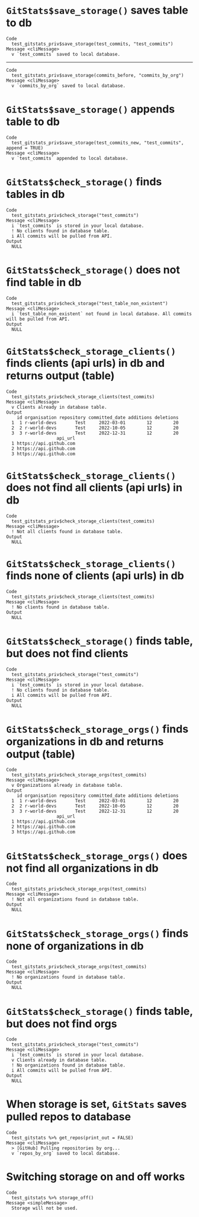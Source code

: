 # `GitStats$save_storage()` saves table to db

    Code
      test_gitstats_priv$save_storage(test_commits, "test_commits")
    Message <cliMessage>
      v `test_commits` saved to local database.

---

    Code
      test_gitstats_priv$save_storage(commits_before, "commits_by_org")
    Message <cliMessage>
      v `commits_by_org` saved to local database.

# `GitStats$save_storage()` appends table to db

    Code
      test_gitstats_priv$save_storage(test_commits_new, "test_commits", append = TRUE)
    Message <cliMessage>
      v `test_commits` appended to local database.

# `GitStats$check_storage()` finds tables in db

    Code
      test_gitstats_priv$check_storage("test_commits")
    Message <cliMessage>
      i `test_commits` is stored in your local database.
      ! No clients found in database table.
      i All commits will be pulled from API.
    Output
      NULL

# `GitStats$check_storage()` does not find table in db

    Code
      test_gitstats_priv$check_storage("test_table_non_existent")
    Message <cliMessage>
      i `test_table_non_existent` not found in local database. All commits will be pulled from API.
    Output
      NULL

# `GitStats$check_storage_clients()` finds clients (api urls) in db and returns output (table)

    Code
      test_gitstats_priv$check_storage_clients(test_commits)
    Message <cliMessage>
      v Clients already in database table.
    Output
        id organisation repository committed_date additions deletions
      1  1 r-world-devs       Test     2022-03-01        12        20
      2  2 r-world-devs       Test     2022-10-05        12        20
      3  3 r-world-devs       Test     2022-12-31        12        20
                       api_url
      1 https://api.github.com
      2 https://api.github.com
      3 https://api.github.com

# `GitStats$check_storage_clients()` does not find all clients (api urls) in db

    Code
      test_gitstats_priv$check_storage_clients(test_commits)
    Message <cliMessage>
      ! Not all clients found in database table.
    Output
      NULL

# `GitStats$check_storage_clients()` finds none of clients (api urls) in db

    Code
      test_gitstats_priv$check_storage_clients(test_commits)
    Message <cliMessage>
      ! No clients found in database table.
    Output
      NULL

# `GitStats$check_storage()` finds table, but does not find clients

    Code
      test_gitstats_priv$check_storage("test_commits")
    Message <cliMessage>
      i `test_commits` is stored in your local database.
      ! No clients found in database table.
      i All commits will be pulled from API.
    Output
      NULL

# `GitStats$check_storage_orgs()` finds organizations in db and returns output (table)

    Code
      test_gitstats_priv$check_storage_orgs(test_commits)
    Message <cliMessage>
      v Organizations already in database table.
    Output
        id organisation repository committed_date additions deletions
      1  1 r-world-devs       Test     2022-03-01        12        20
      2  2 r-world-devs       Test     2022-10-05        12        20
      3  3 r-world-devs       Test     2022-12-31        12        20
                       api_url
      1 https://api.github.com
      2 https://api.github.com
      3 https://api.github.com

# `GitStats$check_storage_orgs()` does not find all organizations in db

    Code
      test_gitstats_priv$check_storage_orgs(test_commits)
    Message <cliMessage>
      ! Not all organizations found in database table.
    Output
      NULL

# `GitStats$check_storage_orgs()` finds none of organizations in db

    Code
      test_gitstats_priv$check_storage_orgs(test_commits)
    Message <cliMessage>
      ! No organizations found in database table.
    Output
      NULL

# `GitStats$check_storage()` finds table, but does not find orgs

    Code
      test_gitstats_priv$check_storage("test_commits")
    Message <cliMessage>
      i `test_commits` is stored in your local database.
      v Clients already in database table.
      ! No organizations found in database table.
      i All commits will be pulled from API.
    Output
      NULL

# When storage is set, `GitStats` saves pulled repos to database

    Code
      test_gitstats %>% get_repos(print_out = FALSE)
    Message <cliMessage>
      > [GitHub] Pulling repositories by org...
      v `repos_by_org` saved to local database.

# Switching storage on and off works

    Code
      test_gitstats %>% storage_off()
    Message <simpleMessage>
      Storage will not be used.

